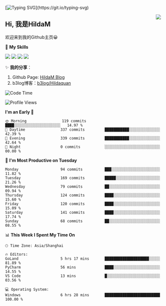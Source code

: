 [![Typing SVG](https://readme-typing-svg.herokuapp.com?size=50&duration=5000&color=8C43EA&vCenter=true&width=2000&height=70&lines=开拓视野,+冲破艰险,+洞悉所有,+贴近生活,+寻找真爱,+感受彼此;这就是人生的目的.)](https://git.io/typing-svg)

<a href="#">
  <img align="right" src="https://github-readme-stats.vercel.app/api?username=HildaM&count_private=true&show_icons=true&bg_color=15,f2f7fd,E0EAFC" />
</a>

## Hi, 我是HildaM

欢迎来到我的Github主页😀

🌟 **My Skills**  

![](https://img.shields.io/badge/-Python-3776AB?style=flat-square&logo=Python&logoColor=fff)
![](https://img.shields.io/badge/-Java-F7DF1E?style=flat-square&logo=Java&logoColor=fff)
![](https://img.shields.io/badge/-Linux-000000?style=flat-square&logo=Linux&logoColor=fff)
![](https://img.shields.io/badge/-Golang-000000?style=flat-square&logo=Golang&logoColor=fff)


✨ **我的分享**：

1. Github Page: [HildaM Blog](https://hildam.github.io)
2. b3log博客：[b3log/Hildaquan](https://ld246.com/member/Hildaquan/articles)




<!--START_SECTION:waka-->
![Code Time](http://img.shields.io/badge/Code%20Time-185%20hrs%2018%20mins-blue)

![Profile Views](http://img.shields.io/badge/Profile%20Views-0-blue)

**I'm an Early 🐤** 

```text
🌞 Morning                119 commits         ████░░░░░░░░░░░░░░░░░░░░░   14.97 % 
🌆 Daytime                337 commits         ███████████░░░░░░░░░░░░░░   42.39 % 
🌃 Evening                339 commits         ███████████░░░░░░░░░░░░░░   42.64 % 
🌙 Night                  0 commits           ░░░░░░░░░░░░░░░░░░░░░░░░░   00.00 % 
```
📅 **I'm Most Productive on Tuesday** 

```text
Monday                   94 commits          ███░░░░░░░░░░░░░░░░░░░░░░   11.82 % 
Tuesday                  169 commits         █████░░░░░░░░░░░░░░░░░░░░   21.26 % 
Wednesday                79 commits          ██░░░░░░░░░░░░░░░░░░░░░░░   09.94 % 
Thursday                 124 commits         ████░░░░░░░░░░░░░░░░░░░░░   15.60 % 
Friday                   120 commits         ████░░░░░░░░░░░░░░░░░░░░░   15.09 % 
Saturday                 141 commits         ████░░░░░░░░░░░░░░░░░░░░░   17.74 % 
Sunday                   68 commits          ██░░░░░░░░░░░░░░░░░░░░░░░   08.55 % 
```


📊 **This Week I Spent My Time On** 

```text
🕑︎ Time Zone: Asia/Shanghai

🔥 Editors: 
GoLand                   5 hrs 17 mins       ████████████████████░░░░░   81.89 % 
PyCharm                  56 mins             ████░░░░░░░░░░░░░░░░░░░░░   14.55 % 
VS Code                  13 mins             █░░░░░░░░░░░░░░░░░░░░░░░░   03.56 % 

💻 Operating System: 
Windows                  6 hrs 28 mins       █████████████████████████   100.00 % 
```


<!--END_SECTION:waka-->
